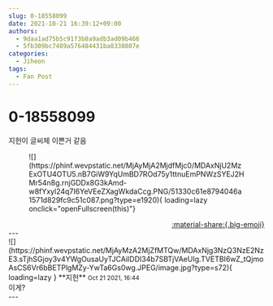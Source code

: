 ```yaml
---
slug: 0-18558099
date: 2021-10-21 16:39:12+09:00
authors:
  - 9daa1ad75b5c91f3b8a9adb3ad09b466
  - 5fb309bc7489a576484431ba8338807e
categories:
  - Jiheon
tags:
  - Fan Post
---
```


# 0-18558099

<div class="post-container" markdown="1">
<div class="content-container md-sidebar__scrollwrap" markdown="1">

지헌이 글씨체 이쁜거 같음
<figure markdown="1">
![](https://phinf.wevpstatic.net/MjAyMjA2MjdfMjc0/MDAxNjU2MzExOTU4OTU5.nB7GiW9YqUmBD7ROd75y1ttnuEmPNWzSYEJ2HMr54n8g.rnjGDDx8G3kAmd-w8fYxyl24q7I6YeVEeZXagWkdaCcg.PNG/51330c61e8794046a1571d829fc9c51c087.png?type=e1920){ loading=lazy onclick="openFullscreen(this)"}
</figure>


</div>
</div>

<div style="text-align: right;" markdown="1">
<a href="https://weverse.io/fromis9/fanpost/0-18558099" style="text-align: right;">:material-share:{.big-emoji}</a>
</div>
---

<div class="comments-container md-sidebar__scrollwrap" markdown="1">
<div class="comment" markdown="1">
<div class='id-container' markdown="1">
![](https://phinf.wevpstatic.net/MjAyMzA2MjZfMTQw/MDAxNjg3NzQ3NzE2NzE3.sTjhSGjoy3v4YWgOusaUyTJCAiIDDI34b7SBTjVAeUIg.TVETBI6wZ_tQjmoAsCS6Vr6bBETPlgMZy-YwTa6Gs0wg.JPEG/image.jpg?type=s72){ loading=lazy }
**<span class="artist">지헌</span>** <small>Oct 21 2021, 16:44</small><br>
</div>
<div class='comment-body' markdown="1">
이게?
</div>
</div>
</div>
---
